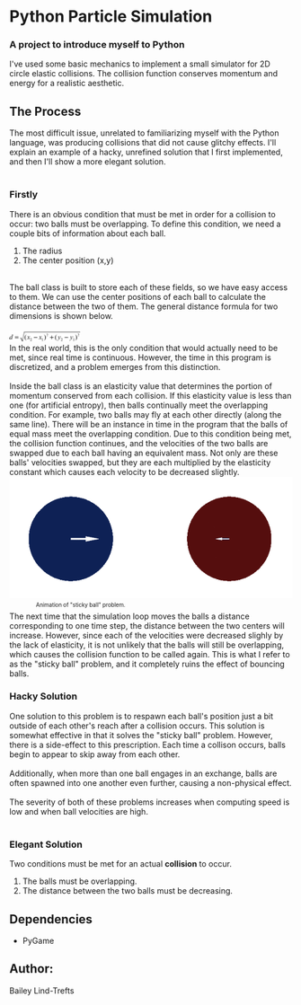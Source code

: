 # Python Particle Simulation
### A project to introduce myself to Python

I've used some basic mechanics to implement a small simulator for 2D circle elastic collisions. The collision function conserves momentum and energy for a realistic aesthetic. 

## The Process
The most difficult issue, unrelated to familiarizing myself with the Python language, was producing collisions that did not cause glitchy  effects. I'll explain an example of a hacky, unrefined solution that I first implemented, and then I'll show a more elegant solution. 
<br/>
<br/>

### Firstly
There is an obvious condition that must be met in order for a collision to occur: two balls must be overlapping. To define this condition, we need a couple bits of information about each ball.
1. The radius
2. The center position (x,y)
<br/>
The ball class is built to store each of these fields, so we have easy access to them. We can use the center positions of each ball to calculate the distance between the two of them. The general distance formula for two dimensions is shown below.
<br/>
<br/>
<img src="distance_formula.png" width="25%">
<br/>
In the real world, this is the only condition that would actually need to be met, since real time is continuous. However, the time in this program is discretized, and a problem emerges from this distinction.
<br/>
<br/>
Inside the ball class is an elasticity value that determines the portion of momentum conserved from each collision. If this elasticity value is less than one (for artificial entropy), then balls continually meet the overlapping condition. For example, two balls may fly at each other directly (along the same line). There will be an instance in time in the program that the balls of equal mass meet the overlapping condition. Due to this condition being met, the collision function continues, and the velocities of the two balls are swapped due to each ball having an equivalent mass. Not only are these balls' velocities swapped, but they are each multiplied by the elasticity constant which causes each velocity to be decreased slightly.
<br/>
<img src="sticky_collision.gif">
&nbsp;&nbsp;&nbsp;&nbsp;&nbsp;&nbsp;&nbsp;&nbsp;&nbsp;&nbsp;&nbsp;&nbsp;<sub><sup>Animation of "sticky ball" problem.</sup></sub>
<br/>
The next time that the simulation loop moves the balls a distance corresponding to one time step, the distance between the two centers will increase. However, since each of the velocities were decreased slighly by the lack of elasticity, it is not unlikely that the balls will still be overlapping, which causes the collision function to be called again. This is what I refer to as the "sticky ball" problem, and it completely ruins the effect of bouncing balls.

### Hacky Solution
One solution to this problem is to respawn each ball's position just a bit outside of each other's reach after a collision occurs. This solution is somewhat effective in that it solves the "sticky ball" problem. However, there is a side-effect to this prescription. Each time a collison occurs, balls begin to appear to skip away from each other.
<br/>
<br/>
Additionally, when more than one ball engages in an exchange, balls are often spawned into one another even further, causing a non-physical effect.
<br/>
<br/>
The severity of both of these problems increases when computing speed is low and when ball velocities are high.
<br/>
<br/>

###  Elegant Solution
Two conditions must be met for an actual **collision** to occur.

1. The balls must be overlapping.
2. The distance between the two balls must be decreasing.

## Dependencies
* PyGame

## Author:
 Bailey Lind-Trefts
